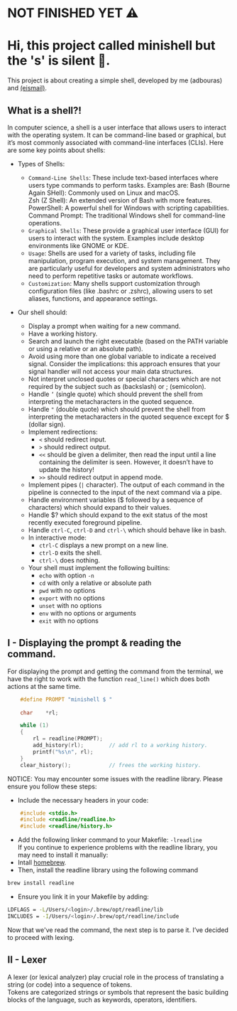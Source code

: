 # NOT FINISHED YET ⚠️
# Hi, this project called minishell but the 's' is silent 👹.
This project is about creating a simple shell, developed by me (adbouras) and [(eismail)](https://github.com/ism417).

## What is a shell?!

In computer science, a shell is a user interface that allows users to interact with the operating system. It can be command-line based or graphical, 
but it’s most commonly associated with command-line interfaces (CLIs). Here are some key points about shells:

* Types of Shells:

	* `Command-Line Shells`: These include text-based interfaces where users type commands to perform tasks. Examples are:
		Bash (Bourne Again SHell): Commonly used on Linux and macOS.\
		Zsh (Z Shell): An extended version of Bash with more features.\
		PowerShell: A powerful shell for Windows with scripting capabilities.\
		Command Prompt: The traditional Windows shell for command-line operations.
	* `Graphical Shells`: These provide a graphical user interface (GUI) for users to interact with the system. Examples include desktop environments like GNOME or KDE.
	* `Usage`: Shells are used for a variety of tasks, including file manipulation, program execution, and system management.
		They are particularly useful for developers and system administrators who need to perform repetitive tasks or automate workflows.
	* `Customization`: Many shells support customization through configuration files (like .bashrc or .zshrc), allowing users to set aliases, functions, and appearance settings.

* Our shell should:
	* Display a prompt when waiting for a new command.
	* Have a working history.
	* Search and launch the right executable (based on the PATH variable or using a relative or an absolute path).
	* Avoid using more than one global variable to indicate a received signal. Consider the implications: this approach ensures that your signal handler will not access your main data structures.
	* Not interpret unclosed quotes or special characters which are not required by the subject such as (backslash) or ; (semicolon).
	* Handle `’` (single quote) which should prevent the shell from interpreting the metacharacters in the quoted sequence.
	* Handle `"` (double quote) which should prevent the shell from interpreting the metacharacters in the quoted sequence except for $ (dollar sign).
	* Implement redirections:
		* `<` should redirect input.
		* `>` should redirect output.
		* `<<` should be given a delimiter, then read the input until a line containing the delimiter is seen. However, it doesn’t have to update the history!
		* `>>` should redirect output in append mode.
	* Implement pipes (`|` character). The output of each command in the pipeline is connected to the input of the next command via a pipe.
	* Handle environment variables ($ followed by a sequence of characters) which should expand to their values.
	* Handle $? which should expand to the exit status of the most recently executed foreground pipeline.
	* Handle `ctrl-C`, `ctrl-D` and `ctrl-\` which should behave like in bash.
	* In interactive mode:
		* `ctrl-C` displays a new prompt on a new line.
		* `ctrl-D` exits the shell.
		* `ctrl-\` does nothing.
	* Your shell must implement the following builtins:
		* `echo` with option `-n`
		* `cd` with only a relative or absolute path
		* `pwd` with no options
		* `export` with no options
		* `unset` with no options
		* `env` with no options or arguments
		* `exit` with no options

## I - Displaying the prompt & reading the command.
For displaying the prompt and getting the command from the terminal, we have the right to work with the function `read_line()` which does both actions at the same time.
```c
	#define PROMPT "minishell $ "
 
	char	*rl;

	while (1)
	{
		rl = readline(PROMPT);
		add_history(rl);		// add rl to a working history.
		printf("%s\n", rl);
	}
	clear_history();			// frees the working history.
```
NOTICE: You may encounter some issues with the readline library. Please ensure you follow these steps:
* Include the necessary headers in your code:
```c 
	#include <stdio.h>
	#include <readline/readline.h>
	#include <readline/history.h>
```
* Add the following linker command to your Makefile: `-lreadline`\
If you continue to experience problems with the readline library, you may need to install it manually:
* Intall [homebrew](https://github.com/kube/42homebrew).
* Then, install the readline library using the following command
```bash
brew install readline
```
* Ensure you link it in your Makefile by adding:
```bash
LDFLAGS = -L/Users/<login>/.brew/opt/readline/lib
INCLUDES = -I/Users/<login>/.brew/opt/readline/include
``` 

Now that we've read the command, the next step is to parse it. I’ve decided to proceed with lexing.

## II - Lexer
A lexer (or lexical analyzer) play crucial role in the process of translating a string (or code) into a sequence of tokens.\
Tokens are categorized strings or symbols that represent the basic building blocks of the language, such as keywords, operators, identifiers.









